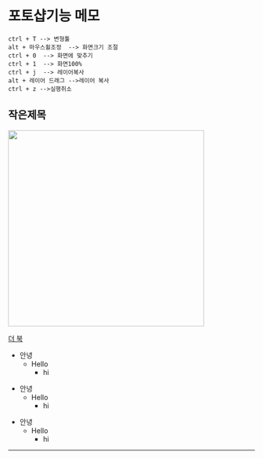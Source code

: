 # 포토샵기능 메모

```
ctrl + T --> 변형툴
alt + 마우스휠조정  --> 화면크기 조절
ctrl + 0  --> 화면에 맞추기
ctrl + 1  --> 화면100%
ctrl + j  --> 레이어복사
alt + 레이어 드래그 -->레이어 복사
ctrl + z -->실행취소
```

## 작은제목

<img src="https://understanding963852.github.io/img/jjj.PNG"  width="400">

[더 북](https://thebook.io/)

+ 안녕
  + Hello
    + hi


* 안녕
  * Hello
    * hi

- 안녕
  - Hello
    - hi

-------------------
